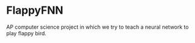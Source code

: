 # FlappyFNN

AP computer science project in which we try to teach a neural network to play flappy bird.
